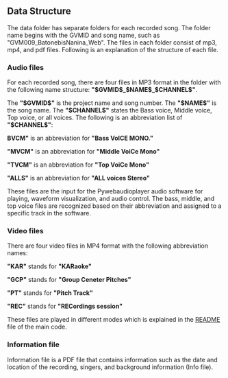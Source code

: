 ## Data Structure

The data folder has separate folders for each recorded song. The folder name begins with the GVMID and song name, such as "GVM009_BatonebisNanina_Web". The files in each folder consist of mp3, mp4, and pdf files. Following is an explanation of the structure of each file.

### Audio files
For each recorded song, there are four files in MP3 format in the folder with the following name structure: **"\$GVMID\$\_\$NAME\$\_\$CHANNEL\$"**. 

The **"\$GVMID\$"** is the project name and song number. The **"\$NAME\$"** is the song name. The **"\$CHANNEL\$"** states the Bass voice, Middle voice, Top voice, or all voices. The following is an abbreviation list of **"\$CHANNEL\$"**:

**BVCM"** is an abbreviation for **"Bass VoICE MONO."**

**"MVCM"** is an abbreviation for **"Middle VoiCe Mono"**

**"TVCM"** is an abbreviation for **"Top VoiCe Mono"**

**"ALLS"** is an abbreviation for **"ALL voices Stereo"**

These files are the input for the Pywebaudioplayer audio software for playing, waveform visualization, and audio control. The bass, middle, and top voice files are recognized based on their abbreviation and assigned to a specific track in the software.

### Video files
There are four video files in MP4 format with the following abbreviation names: 

**"KAR"** stands for **"KARaoke"**

**"GCP"** stands for **"Group Ceneter Pitches"**

**"PT"** stands for **"Pitch Track"**

**"REC"** stands for **"RECordings session"**

These files are played in different modes which is explained in the [README](https://github.com/resfahani/GVM-Player/blob/master/README.md) file of the main code.

### Information file
Information file is a PDF file that contains information such as the date and location of the recording, singers, and background information (Info file).

